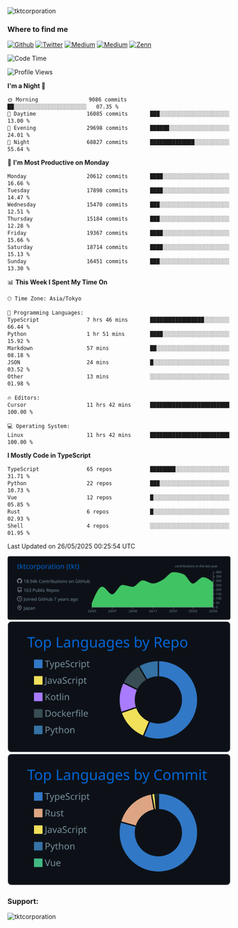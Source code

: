 <p align="left"> <img src="https://komarev.com/ghpvc/?username=tktcorporation&label=Profile%20views&color=0e75b6&style=flat" alt="tktcorporation" /> </p>

<h3>Where to find me</h3>
<p>
<a href="https://github.com/tktcorporation" target="_blank"><img alt="Github" src="https://img.shields.io/badge/GitHub-%2312100E.svg?&style=for-the-badge&logo=Github&logoColor=white" /></a>
<a href="https://twitter.com/tktcorporation" target="_blank"><img alt="Twitter" src="https://img.shields.io/badge/twitter-%231DA1F2.svg?&style=for-the-badge&logo=twitter&logoColor=white" /></a>
<a href="https://www.linkedin.com/in/tktcorporation" target="_blank"><img alt="Medium" src="https://img.shields.io/badge/linkdin-0a66c2.svg?&style=for-the-badge&logo=linkedin&logoColor=white" /></a>
<a href="https://qiita.com/tktcorporation" target="_blank"><img alt="Medium" src="https://img.shields.io/badge/qiita-55C500.svg?&style=for-the-badge&logo=qiita&logoColor=white" /></a>
<a href="https://zenn.dev/tktcorporation" target="_blank"><img alt="Zenn" src="https://img.shields.io/badge/Zenn-3EA8FF.svg?&style=for-the-badge&logo=Zenn&logoColor=white" /></a>
</p>
  
<!--START_SECTION:waka-->
![Code Time](http://img.shields.io/badge/Code%20Time-2%2C392%20hrs%2044%20mins-blue)

![Profile Views](http://img.shields.io/badge/Profile%20Views-4-blue)

**I'm a Night 🦉** 

```text
🌞 Morning                9086 commits        ██░░░░░░░░░░░░░░░░░░░░░░░   07.35 % 
🌆 Daytime                16085 commits       ███░░░░░░░░░░░░░░░░░░░░░░   13.00 % 
🌃 Evening                29698 commits       ██████░░░░░░░░░░░░░░░░░░░   24.01 % 
🌙 Night                  68827 commits       ██████████████░░░░░░░░░░░   55.64 % 
```
📅 **I'm Most Productive on Monday** 

```text
Monday                   20612 commits       ████░░░░░░░░░░░░░░░░░░░░░   16.66 % 
Tuesday                  17898 commits       ████░░░░░░░░░░░░░░░░░░░░░   14.47 % 
Wednesday                15470 commits       ███░░░░░░░░░░░░░░░░░░░░░░   12.51 % 
Thursday                 15184 commits       ███░░░░░░░░░░░░░░░░░░░░░░   12.28 % 
Friday                   19367 commits       ████░░░░░░░░░░░░░░░░░░░░░   15.66 % 
Saturday                 18714 commits       ████░░░░░░░░░░░░░░░░░░░░░   15.13 % 
Sunday                   16451 commits       ███░░░░░░░░░░░░░░░░░░░░░░   13.30 % 
```


📊 **This Week I Spent My Time On** 

```text
🕑︎ Time Zone: Asia/Tokyo

💬 Programming Languages: 
TypeScript               7 hrs 46 mins       █████████████████░░░░░░░░   66.44 % 
Python                   1 hr 51 mins        ████░░░░░░░░░░░░░░░░░░░░░   15.92 % 
Markdown                 57 mins             ██░░░░░░░░░░░░░░░░░░░░░░░   08.18 % 
JSON                     24 mins             █░░░░░░░░░░░░░░░░░░░░░░░░   03.52 % 
Other                    13 mins             ░░░░░░░░░░░░░░░░░░░░░░░░░   01.98 % 

🔥 Editors: 
Cursor                   11 hrs 42 mins      █████████████████████████   100.00 % 

💻 Operating System: 
Linux                    11 hrs 42 mins      █████████████████████████   100.00 % 
```

**I Mostly Code in TypeScript** 

```text
TypeScript               65 repos            ████████░░░░░░░░░░░░░░░░░   31.71 % 
Python                   22 repos            ███░░░░░░░░░░░░░░░░░░░░░░   10.73 % 
Vue                      12 repos            █░░░░░░░░░░░░░░░░░░░░░░░░   05.85 % 
Rust                     6 repos             █░░░░░░░░░░░░░░░░░░░░░░░░   02.93 % 
Shell                    4 repos             ░░░░░░░░░░░░░░░░░░░░░░░░░   01.95 % 
```




 Last Updated on 26/05/2025 00:25:54 UTC
<!--END_SECTION:waka-->

[![](https://raw.githubusercontent.com/tktcorporation/tktcorporation/master/profile-summary-card-output/github_dark/0-profile-details.svg)](https://github.com/vn7n24fzkq/github-profile-summary-cards)
[![](https://raw.githubusercontent.com/tktcorporation/tktcorporation/master/profile-summary-card-output/github_dark/1-repos-per-language.svg)](https://github.com/vn7n24fzkq/github-profile-summary-cards) [![](https://raw.githubusercontent.com/tktcorporation/tktcorporation/master/profile-summary-card-output/github_dark/2-most-commit-language.svg)](https://github.com/vn7n24fzkq/github-profile-summary-cards)

<h3 align="left">Support:</h3>
<p><a href="https://www.buymeacoffee.com/tktcorporation"> <img align="left" src="https://cdn.buymeacoffee.com/buttons/v2/default-yellow.png" height="50" width="210" alt="tktcorporation" /></a></p><br><br>
